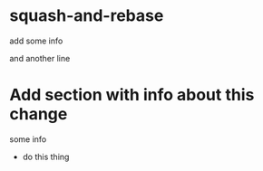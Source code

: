 # squash-and-rebase

add some info

and another line
# Add section with info about this change

some info

* do this thing

